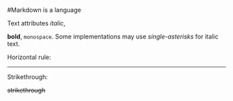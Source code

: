 #Markdown is a language

 Text attributes _italic_, 

**bold**, `monospace`. Some implementations may use *single-asterisks* for italic text.



Horizontal rule:



---



Strikethrough:

~~strikethrough~~